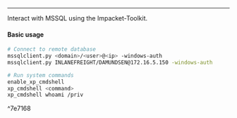 -- -
Interact with MSSQL using the Impacket-Toolkit.
#### Basic usage
```bash
# Connect to remote database
mssqlclient.py <domain>/<user>@<ip> -windows-auth
mssqlclient.py INLANEFREIGHT/DAMUNDSEN@172.16.5.150 -windows-auth

# Run system commands
enable_xp_cmdshell
xp_cmdshell <command>
xp_cmdshell whoami /priv
```

^7e7168
